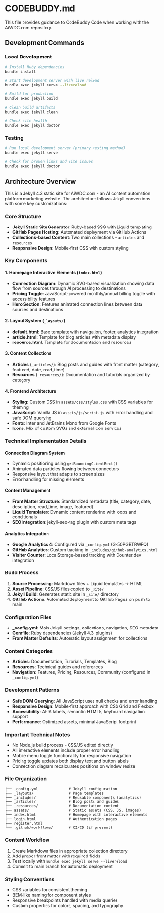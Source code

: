 # CODEBUDDY.md

This file provides guidance to CodeBuddy Code when working with the AiWDC.com repository.

## Development Commands

### Local Development
```bash
# Install Ruby dependencies
bundle install

# Start development server with live reload
bundle exec jekyll serve --livereload

# Build for production
bundle exec jekyll build

# Clean build artifacts
bundle exec jekyll clean

# Check site health
bundle exec jekyll doctor
```

### Testing
```bash
# Run local development server (primary testing method)
bundle exec jekyll serve

# Check for broken links and site issues
bundle exec jekyll doctor
```

## Architecture Overview

This is a Jekyll 4.3 static site for AiWDC.com - an AI content automation platform marketing website. The architecture follows Jekyll conventions with some key customizations:

### Core Structure
- **Jekyll Static Site Generator**: Ruby-based SSG with Liquid templating
- **GitHub Pages Hosting**: Automated deployment via GitHub Actions
- **Collections-based Content**: Two main collections - `articles` and `resources`
- **Responsive Design**: Mobile-first CSS with custom styling

### Key Components

#### 1. Homepage Interactive Elements (`index.html`)
- **Connection Diagram**: Dynamic SVG-based visualization showing data flow from sources through AI processing to destinations
- **Pricing Toggle**: JavaScript-powered monthly/annual billing toggle with accessibility features
- **Hero Section**: Features animated connection lines between data sources and destinations

#### 2. Layout System (`_layouts/`)
- **default.html**: Base template with navigation, footer, analytics integration
- **article.html**: Template for blog articles with metadata display
- **resource.html**: Template for documentation and resources

#### 3. Content Collections
- **Articles** (`_articles/`): Blog posts and guides with front matter (category, featured, date, read_time)
- **Resources** (`_resources/`): Documentation and tutorials organized by category

#### 4. Frontend Architecture
- **Styling**: Custom CSS in `assets/css/styles.css` with CSS variables for theming
- **JavaScript**: Vanilla JS in `assets/js/script.js` with error handling and safe DOM querying
- **Fonts**: Inter and JetBrains Mono from Google Fonts
- **Icons**: Mix of custom SVGs and external icon services

### Technical Implementation Details

#### Connection Diagram System
- Dynamic positioning using `getBoundingClientRect()`
- Animated data particles flowing between connectors
- Responsive layout that adapts to screen sizes
- Error handling for missing elements

#### Content Management
- **Front Matter Structure**: Standardized metadata (title, category, date, description, read_time, image, featured)
- **Liquid Templates**: Dynamic content rendering with loops and conditionals
- **SEO Integration**: jekyll-seo-tag plugin with custom meta tags

#### Analytics Integration
- **Google Analytics 4**: Configured via `_config.yml` (G-50PGBTRWFQ)
- **GitHub Analytics**: Custom tracking in `_includes/github-analytics.html`
- **Visitor Counter**: LocalStorage-based tracking with Counter.dev integration

### Build Process
1. **Source Processing**: Markdown files + Liquid templates → HTML
2. **Asset Pipeline**: CSS/JS files copied to `_site/`
3. **Jekyll Build**: Generates static site in `_site/` directory
4. **GitHub Actions**: Automated deployment to GitHub Pages on push to main

### Configuration Files
- **_config.yml**: Main Jekyll settings, collections, navigation, SEO metadata
- **Gemfile**: Ruby dependencies (Jekyll 4.3, plugins)
- **Front Matter Defaults**: Automatic layout assignment for collections

### Content Categories
- **Articles**: Documentation, Tutorials, Templates, Blog
- **Resources**: Technical guides and references
- **Navigation**: Features, Pricing, Resources, Community (configured in `_config.yml`)

### Development Patterns
- **Safe DOM Querying**: All JavaScript uses null checks and error handling
- **Responsive Design**: Mobile-first approach with CSS Grid and Flexbox
- **Accessibility**: ARIA labels, semantic HTML5, keyboard navigation support
- **Performance**: Optimized assets, minimal JavaScript footprint

### Important Technical Notes
- No Node.js build process - CSS/JS edited directly
- All interactive elements include proper error handling
- Mobile menu toggle functionality for responsive navigation
- Pricing toggle updates both display text and button labels
- Connection diagram recalculates positions on window resize

### File Organization
```
├── _config.yml              # Jekyll configuration
├── _layouts/                # Page templates
├── _includes/               # Reusable components (analytics)
├── _articles/               # Blog posts and guides
├── _resources/              # Documentation content
├── assets/                  # Static assets (CSS, JS, images)
├── index.html               # Homepage with interactive elements
├── login.html               # Authentication pages
├── register.html
└── .github/workflows/       # CI/CD (if present)
```

### Content Workflow
1. Create Markdown files in appropriate collection directory
2. Add proper front matter with required fields
3. Test locally with `bundle exec jekyll serve --livereload`
4. Commit to main branch for automatic deployment

### Styling Conventions
- CSS variables for consistent theming
- BEM-like naming for component styles
- Responsive breakpoints handled with media queries
- Custom properties for colors, spacing, and typography